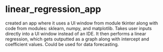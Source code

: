 # linear_regression_app
created an app where it uses a UI window from module tkinter along with code from modules: sklearn, numpy, and matplotlib. Takes user inputs directly into a UI window instead of an IDE. It then performs a linear regression, which gets outputted as a graph along with intercept and coefficient values. Could be used for data forecasting.
